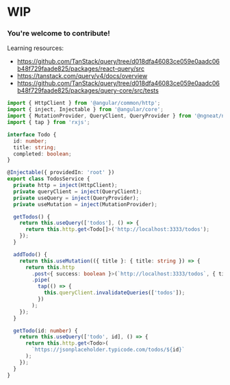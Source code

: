 # WIP

### You're welcome to contribute!

Learning resources:

- https://github.com/TanStack/query/tree/d018dfa46083ce059e0aadc06b48f729faade825/packages/react-query/src
- https://tanstack.com/query/v4/docs/overview
- https://github.com/TanStack/query/tree/d018dfa46083ce059e0aadc06b48f729faade825/packages/query-core/src/tests

```ts
import { HttpClient } from '@angular/common/http';
import { inject, Injectable } from '@angular/core';
import { MutationProvider, QueryClient, QueryProvider } from '@ngneat/ng-query';
import { tap } from 'rxjs';

interface Todo {
  id: number;
  title: string;
  completed: boolean;
}

@Injectable({ providedIn: 'root' })
export class TodosService {
  private http = inject(HttpClient);
  private queryClient = inject(QueryClient);
  private useQuery = inject(QueryProvider);
  private useMutation = inject(MutationProvider);

  getTodos() {
    return this.useQuery(['todos'], () => {
      return this.http.get<Todo[]>('http://localhost:3333/todos');
    });
  }

  addTodo() {
    return this.useMutation(({ title }: { title: string }) => {
      return this.http
        .post<{ success: boolean }>(`http://localhost:3333/todos`, { title })
        .pipe(
          tap(() => {
            this.queryClient.invalidateQueries(['todos']);
          })
        );
    });
  }

  getTodo(id: number) {
    return this.useQuery(['todo', id], () => {
      return this.http.get<Todo>(
        `https://jsonplaceholder.typicode.com/todos/${id}`
      );
    });
  }
}
```
